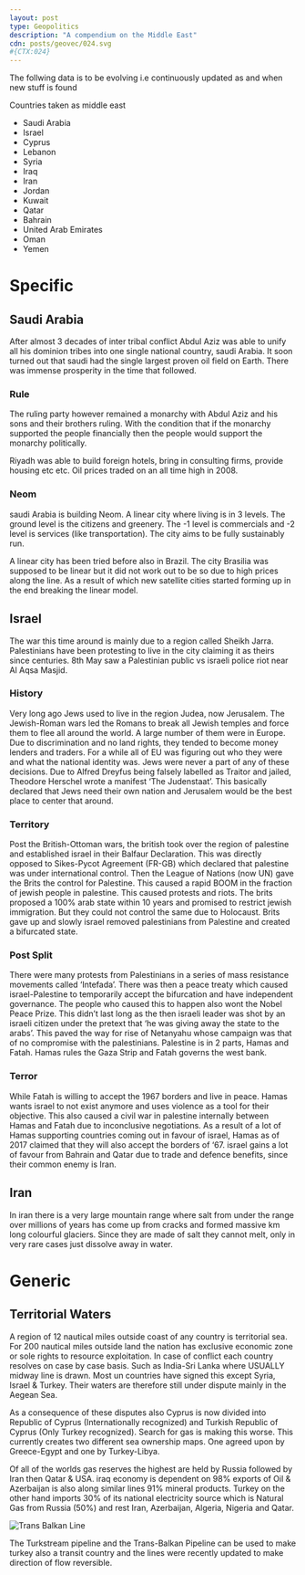 ```yaml
---
layout: post
type: Geopolitics
description: "A compendium on the Middle East"
cdn: posts/geovec/024.svg
#{CTX:024}
---
```


The follwing data is to be evolving i.e continuously updated as and when new stuff is found

Countries taken as middle east

- Saudi Arabia
- Israel
- Cyprus
- Lebanon
- Syria
- Iraq
- Iran
- Jordan
- Kuwait
- Qatar
- Bahrain
- United Arab Emirates
- Oman
- Yemen

# Specific

## Saudi Arabia
After almost 3 decades of inter tribal conflict Abdul Aziz was able to unify all his dominion tribes into one single national country, saudi Arabia. It soon turned out that saudi had the single largest proven oil field on Earth. There was immense prosperity in the time that followed.

### Rule
The ruling party however remained a monarchy with Abdul Aziz and his sons and their brothers ruling. With the condition that if the monarchy supported the people financially then the people would support the monarchy politically.

Riyadh was able to build foreign hotels, bring in consulting firms, provide housing etc etc. Oil prices traded on an all time high in 2008.

### Neom
saudi Arabia is building Neom. A linear city where living is in 3 levels. The ground level is the citizens and greenery. The -1 level is commercials and -2 level is services (like transportation). The city aims to be fully sustainably run.

A linear city has been tried before also in Brazil. The city Brasilia was supposed to be linear but it did not work out to be so due to high prices along the line. As a result of which new satellite cities started forming up in the end breaking the linear model.

## Israel
The war this time around is mainly due to a region called Sheikh Jarra. Palestinians have been protesting to live in the city claiming it as theirs since centuries. 8th May saw a Palestinian public vs israeli police riot near Al Aqsa Masjid.

### History
Very long ago Jews used to live in the region Judea, now Jerusalem. The Jewish-Roman wars led the Romans to break all Jewish temples and force them to flee all around the world. A large number of them were in Europe. Due to discrimination and no land rights, they tended to become money lenders and traders. For a while all of EU was figuring out who they were and what the national identity was. Jews were never a part of any of these decisions. Due to Alfred Dreyfus being falsely labelled as Traitor and jailed, Theodore Herschel wrote a manifest ‘The Judenstaat’. This basically declared that Jews need their own nation and Jerusalem would be the best place to center that around.

### Territory
Post the British-Ottoman wars, the british took over the region of palestine and established israel in their Balfaur Declaration. This was directly opposed to Sikes-Pycot Agreement (FR-GB) which declared that palestine was under international control. Then the League of Nations (now UN) gave the Brits the control for Palestine. This caused a rapid BOOM in the fraction of jewish people in palestine. This caused protests and riots. The brits proposed a 100% arab state within 10 years and promised to restrict jewish immigration. But they could not control the same due to Holocaust. Brits gave up and slowly israel removed palestinians from Palestine and created a bifurcated state.

### Post Split
There were many protests from Palestinians in a series of mass resistance movements called ‘Intefada’. There was then a peace treaty which caused israel-Palestine to temporarily accept the bifurcation and have independent governance. The people who caused this to happen also wont the Nobel Peace Prize. This didn’t last long as the then israeli leader was shot by an israeli citizen under the pretext that ‘he was giving away the state to the arabs’. This paved the way for rise of Netanyahu whose campaign was that of no compromise with the palestinians. Palestine is in 2 parts, Hamas and Fatah. Hamas rules the Gaza Strip and Fatah governs the west bank.

### Terror
While Fatah is willing to accept the 1967 borders and live in peace. Hamas wants israel to not exist anymore and uses violence as a tool for their objective. This also caused a civil war in palestine internally between Hamas and Fatah due to inconclusive negotiations. As a result of a lot of Hamas supporting countries coming out in favour of israel, Hamas as of 2017 claimed that they will also accept the borders of ‘67. israel gains a lot of favour from Bahrain and Qatar due to trade and defence benefits, since their common enemy is Iran.

## Iran
In iran there is a very large mountain range where salt from under the range over millions of years has come up from cracks and formed massive km long colourful glaciers. Since they are made of salt they cannot melt, only in very rare cases just dissolve away in water.

# Generic
## Territorial Waters
A region of 12 nautical miles outside coast of any country is territorial sea. For 200 nautical miles outside land the nation has exclusive economic zone or sole rights to resource exploitation. In case of conflict each country resolves on case by case basis. Such as India-Sri Lanka where USUALLY midway line is drawn. Most un countries have signed this except Syria, Israel & Turkey. Their waters are therefore still under dispute mainly in the Aegean Sea.

As a consequence of these disputes also Cyprus is now divided into Republic of Cyprus (Internationally recognized) and Turkish Republic of Cyprus (Only Turkey recognized). Search for gas is making this worse. This currently creates two different sea ownership maps. One agreed upon by Greece-Egypt and one by Turkey-Libya.

Of all of the worlds gas reserves the highest are held by Russia followed by Iran then Qatar & USA. iraq economy is dependent on 98% exports of Oil & Azerbaijan is also along similar lines 91% mineral products. Turkey on the other hand imports 30% of its national electricity source which is Natural Gas from Russia (50%) and rest Iran, Azerbaijan, Algeria, Nigeria and Qatar.

![Trans Balkan Line](https://i.imgur.com/Pk3bmBj.png)

The Turkstream pipeline and the Trans-Balkan Pipeline can be used to make turkey also a transit country and the lines were recently updated to make direction of flow reversible.